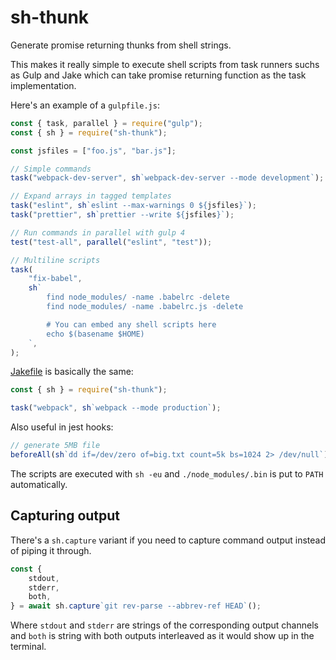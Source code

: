 # sh-thunk

Generate promise returning thunks from shell strings.

This makes it really simple to execute shell scripts from task runners
suchs as Gulp and Jake which can take promise returning function as the task implementation.

Here's an example of a `gulpfile.js`:

```js
const { task, parallel } = require("gulp");
const { sh } = require("sh-thunk");

const jsfiles = ["foo.js", "bar.js"];

// Simple commands
task("webpack-dev-server", sh`webpack-dev-server --mode development`);

// Expand arrays in tagged templates
task("eslint", sh`eslint --max-warnings 0 ${jsfiles}`);
task("prettier", sh`prettier --write ${jsfiles}`);

// Run commands in parallel with gulp 4
test("test-all", parallel("eslint", "test"));

// Multiline scripts
task(
    "fix-babel",
    sh`
        find node_modules/ -name .babelrc -delete
        find node_modules/ -name .babelrc.js -delete

        # You can embed any shell scripts here
        echo $(basename $HOME)
    `,
);
```

[Jakefile][] is basically the same:

```js
const { sh } = require("sh-thunk");

task("webpack", sh`webpack --mode production`);
```

[jakefile]: https://jakejs.com/

Also useful in jest hooks:

```js
// generate 5MB file
beforeAll(sh`dd if=/dev/zero of=big.txt count=5k bs=1024 2> /dev/null`);
```

The scripts are executed with `sh -eu` and `./node_modules/.bin` is put to `PATH` automatically.

## Capturing output

There's a `sh.capture` variant if you need to capture command output instead
of piping it through.

```js
const {
    stdout,
    stderr,
    both,
} = await sh.capture`git rev-parse --abbrev-ref HEAD`();
```

Where `stdout` and `stderr` are strings of the corresponding output channels
and `both` is string with both outputs interleaved as it would show up in the
terminal.
